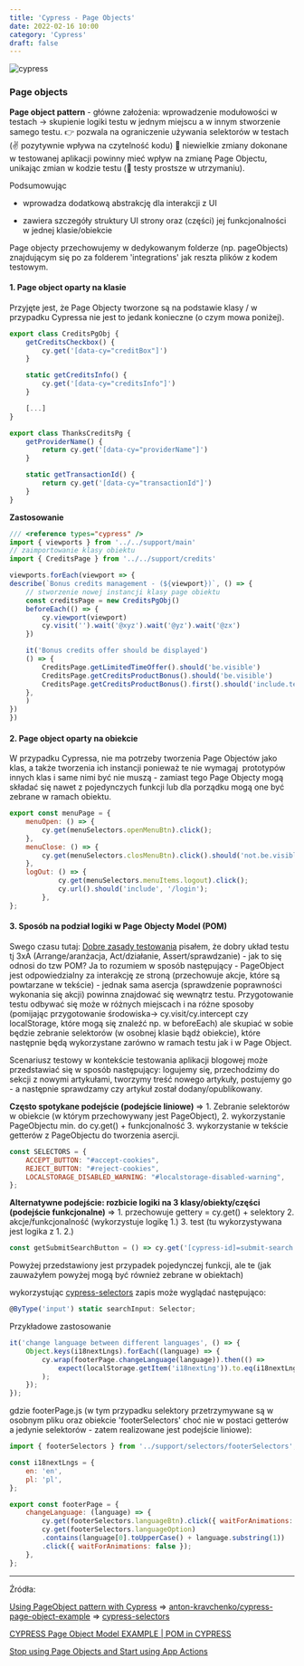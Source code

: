 ```yaml
---
title: 'Cypress - Page Objects'
date: 2022-02-16 10:00
category: 'Cypress'
draft: false
---
```


![cypress](https://www.cypress.io/static/cypress-io-logo-social-share-8fb8a1db3cdc0b289fad927694ecb415.png)
### Page objects

**Page object pattern** - główne założenia: wprowadzenie modułowości w testach -> skupienie logiki testu w jednym miejscu a w innym stworzenie samego testu.
👉 pozwala na ograniczenie używania selektorów w testach (✌️ pozytywnie wpływa na czytelność kodu) 
🤌 niewielkie zmiany dokonane w testowanej aplikacji powinny mieć wpływ na zmianę Page Objectu, unikając zmian w kodzie testu (🤜 testy prostsze w utrzymaniu).

Podsumowując

- wprowadza dodatkową abstrakcję dla interakcji z UI

- zawiera szczegóły struktury UI strony oraz (części) jej funkcjonalności w jednej klasie/obiekcie


Page objecty przechowujemy w dedykowanym folderze (np. pageObjects) znajdującym się po za folderem 'integrations' jak reszta plików z kodem testowym.

#### 1. Page object oparty na klasie

Przyjęte jest, że Page Objecty tworzone są na podstawie klasy / w przypadku Cypressa nie jest to jedank konieczne (o czym mowa poniżej).

```js
export class CreditsPgObj {
    getCreditsCheckbox() {
        cy.get('[data-cy="creditBox"]')
    }

    static getCreditsInfo() {
        cy.get('[data-cy="creditsInfo"]')
    }

    [...]
}

export class ThanksCreditsPg {
    getProviderName() {
        return cy.get('[data-cy="providerName"]')
    }

    static getTransactionId() {
        return cy.get('[data-cy="transactionId"]')
    }
}
```

**Zastosowanie**

```js
/// <reference types="cypress" />
import { viewports } from '../../support/main'
// zaimportowanie klasy obiektu
import { CreditsPage } from '../../support/credits'

viewports.forEach(viewport => {
describe(`Bonus credits management - (${viewport})`, () => {
    // stworzenie nowej instancji klasy page obiektu
    const creditsPage = new CreditsPgObj()
    beforeEach(() => {
        cy.viewport(viewport)
        cy.visit('').wait('@xyz').wait('@yz').wait('@zx')
    })

    it('Bonus credits offer should be displayed')
    () => {
        CreditsPage.getLimitedTimeOffer().should('be.visible')
        CreditsPage.getCreditsProductBonus().should('be.visible')
        CreditsPage.getCreditsProductBonus().first().should('include.text', '100 Credits')
    },
    )
})
})
```

#### 2. Page object oparty na obiekcie

W przypadku Cypressa, nie ma potrzeby tworzenia Page Objectów jako klas, a także tworzenia ich instancji ponieważ te nie wymagaj  prototypów innych klas i same nimi być nie muszą - zamiast tego Page Objecty mogą składać się nawet z pojedynczych funkcji lub dla porządku mogą one być zebrane w ramach obiektu.

```js
export const menuPage = {
    menuOpen: () => {
        cy.get(menuSelectors.openMenuBtn).click();
    },
    menuClose: () => {
        cy.get(menuSelectors.closMenuBtn).click().should('not.be.visible');
    },
    logOut: () => {
            cy.get(menuSelectors.menuItems.logout).click();
            cy.url().should('include', '/login');
        },
};
```

#### 3. Sposób na podział logiki w Page Objecty Model (POM)

 Swego czasu tutaj: [Dobre zasady testowania](https://kostyrko.github.io/zfrontu/testing-good-practices.html) pisałem, że dobry układ testu tj 3xA (Arrange/aranżacja, Act/działanie, Assert/sprawdzanie) - jak to się odnosi do tzw POM? Ja to rozumiem w sposób następujący - PageObject jest odpowiedzialny za interakcję ze stroną (przechowuje akcje, które są powtarzane w tekście) - jednak sama asercja (sprawdzenie poprawności wykonania się akcji) powinna znajdować się wewnątrz testu. Przygotowanie testu odbywać się może w różnych miejscach i na różne sposoby (pomijając przygotowanie środowiska-> cy.visit/cy.intercept czy localStorage, które mogą się znaleźć np. w beforeEach) ale skupiać w sobie będzie zebranie selektorów (w osobnej klasie bądź obiekcie), które następnie będą wykorzystane zarówno w ramach testu jak i w Page Object.

Scenariusz testowy w kontekście testowania aplikacji blogowej może przedstawiać się w sposób następujący: logujemy się, przechodzimy do sekcji z nowymi artykułami, tworzymy treść nowego artykuły, postujemy go - a następnie sprawdzamy czy artykuł został dodany/opublikowany.

**Często spotykane podejście (podejście liniowe)** => 1. Zebranie selektorów w obiekcie (w którym przechowywany jest PageObject), 2. wykorzystanie PageObjectu min. do cy.get() + funkcjonalność 3. wykorzystanie w tekście getterów z PageObjectu do tworzenia asercji.

```js
const SELECTORS = {
    ACCEPT_BUTTON: "#accept-cookies",
    REJECT_BUTTON: "#reject-cookies",
    LOCALSTORAGE_DISABLED_WARNING: "#localstorage-disabled-warning",
};
```

**Alternatywne podejście: rozbicie logiki na 3 klasy/obiekty/części (podejście funkcjonalne)** => 1. przechowuje gettery = cy.get() + selektory 2. akcje/funkcjonalność (wykorzystuje logikę 1.) 3. test (tu wykorzystywana jest logika z 1. 2.)
```js
const getSubmitSearchButton = () => cy.get('[cypress-id]=submit-search');
```
Powyżej przedstawiony jest przypadek pojedynczej funkcji, ale te (jak zauważyłem powyżej mogą być również zebrane w obiektach)

wykorzystując [cypress-selectors](https://anton-kravchenko.github.io/cypress-selectors/) zapis może wyglądać następująco:
```js
@ByType('input') static searchInput: Selector;
```

Przykładowe zastosowanie

```js
it('change language between different languages', () => {
    Object.keys(i18nextLngs).forEach((language) => {
        cy.wrap(footerPage.changeLanguage(language)).then(() =>
            expect(localStorage.getItem('i18nextLng')).to.eq(i18nextLngs[language])
        );
    });
});
```


gdzie footerPage.js (w tym przypadku selektory przetrzymywane są w osobnym pliku oraz obiekcie 'footerSelectors' choć nie w postaci getterów a jedynie selektorów - zatem realizowane jest podejście liniowe):

```js
import { footerSelectors } from '../support/selectors/footerSelectors';

const i18nextLngs = {
    en: 'en',
    pl: 'pl',
};

export const footerPage = {
    changeLanguage: (language) => {
        cy.get(footerSelectors.languageBtn).click({ waitForAnimations: false });
        cy.get(footerSelectors.languageOption)
        .contains(language[0].toUpperCase() + language.substring(1))
        .click({ waitForAnimations: false });
    },
};
```


----

Źródła:

[Using PageObject pattern with Cypress](https://medium.com/geekculture/using-pageobject-pattern-with-cypress-6d9907850522) => [anton-kravchenko/cypress-page-object-example](https://github.com/anton-kravchenko/cypress-page-object-example) => [cypress-selectors](https://anton-kravchenko.github.io/cypress-selectors/)

[CYPRESS Page Object Model EXAMPLE | POM in CYPRESS](https://www.youtube.com/watch?v=bC9bGHDgpQk&list=PLYDwWPRvXB8-8LG2hZv25HO6C3w_vezZb&index=15)


[Stop using Page Objects and Start using App Actions](https://www.cypress.io/blog/2019/01/03/stop-using-page-objects-and-start-using-app-actions/)



